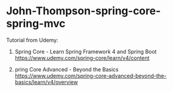 # John-Thompson-spring-core-spring-mvc
Tutorial from Udemy: 
1. Spring Core - Learn Spring Framework 4 and Spring Boot 
https://www.udemy.com/spring-core/learn/v4/content

2. pring Core Advanced - Beyond the Basics
https://www.udemy.com/spring-core-advanced-beyond-the-basics/learn/v4/overview
